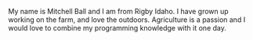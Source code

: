 
My name is Mitchell Ball and I am from Rigby Idaho. I have grown up working on the farm,
and love the outdoors. Agriculture is a passion and I would love to combine my programming knowledge with it one day.